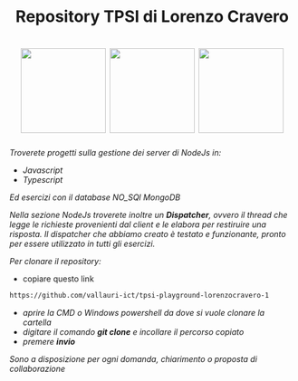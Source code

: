 <h1 align="center">Repository TPSI di Lorenzo Cravero</h1>

<h1 align="center">
  <a href="https://www.html.it/"><img src="https://upload.wikimedia.org/wikipedia/commons/thumb/6/61/HTML5_logo_and_wordmark.svg/512px-HTML5_logo_and_wordmark.svg.png" width="150px" /></a>
  <a href="https://www.javascript.com/"><img src="http://maurizioregoli.it/wp-content/uploads/2021/01/programmatore-siena-javascript-2752148-2284965.png" width="150px" /></a>
  <a href="https://www.typescriptlang.org/"><img src="https://upload.wikimedia.org/wikipedia/commons/thumb/4/4c/Typescript_logo_2020.svg/1200px-Typescript_logo_2020.svg.png" width="150px" /></br></a>
</h1>

*Troverete progetti sulla gestione dei server di NodeJs in:*

  - *Javascript*
  - *Typescript*

*Ed esercizi con il database NO_SQl MongoDB*

*Nella sezione NodeJs troverete inoltre un **Dispatcher**, ovvero il thread che legge le richieste provenienti dal client e le elabora per restiruire una risposta.
Il dispatcher che abbiamo creato è testato e funzionante, pronto per essere utilizzato in tutti gli esercizi.*

*Per clonare il repository:*
- copiare questo link
```bash
https://github.com/vallauri-ict/tpsi-playground-lorenzocravero-1
```
- *aprire la CMD o Windows powershell da dove si vuole clonare la cartella*
- *digitare il comando **git clone** e incollare il percorso copiato*
- *premere **invio***

*Sono a disposizione per ogni domanda, chiarimento o proposta di collaborazione*
